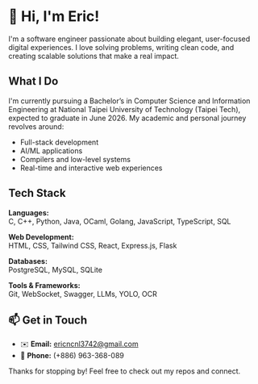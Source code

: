 # 👋 Hi, I'm Eric!

I'm a software engineer passionate about building elegant, user-focused digital experiences. I love solving problems, writing clean code, and creating scalable solutions that make a real impact.

## What I Do

I'm currently pursuing a Bachelor’s in Computer Science and Information Engineering at National Taipei University of Technology (Taipei Tech), expected to graduate in June 2026. My academic and personal journey revolves around:

- Full-stack development
- AI/ML applications
- Compilers and low-level systems
- Real-time and interactive web experiences

## Tech Stack

**Languages:**  
C, C++, Python, Java, OCaml, Golang, JavaScript, TypeScript, SQL

**Web Development:**  
HTML, CSS, Tailwind CSS, React, Express.js, Flask

**Databases:**  
PostgreSQL, MySQL, SQLite

**Tools & Frameworks:**  
Git, WebSocket, Swagger, LLMs, YOLO, OCR

## 📫 Get in Touch

- ✉️ **Email:** [ericncnl3742@gmail.com](mailto:ericncnl3742@gmail.com)  
- 📱 **Phone:** (+886) 963-368-089

Thanks for stopping by! Feel free to check out my repos and connect.
